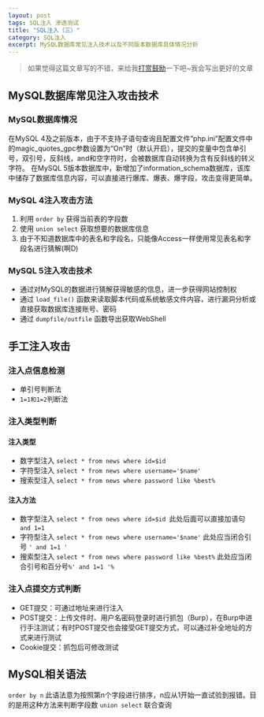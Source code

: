 ```yaml
---
layout: post
tags: SQL注入 渗透测试
title: "SQL注入（三）"
category: SQL注入
excerpt: MySQL数据库常见注入技术以及不同版本数据库具体情况分析
---
```

> 如果觉得这篇文章写的不错，来给我[打赏鼓励](http://d3.freep.cn/3tb_160710193136wkl4568789.jpg)一下吧~我会写出更好的文章

## MySQL数据库常见注入攻击技术

### MySQL数据库情况

在MySQL 4及之前版本，由于不支持子语句查询且配置文件“php.ini”配置文件中的magic_quotes_gpc参数设置为“On”时（默认开启），提交的变量中包含单引号，双引号，反斜线，and和空字符时，会被数据库自动转换为含有反斜线的转义字符。
在MySQL 5版本数据库中，新增加了information_schema数据库，该库中储存了数据库信息内容，可以直接进行爆库、爆表、爆字段，攻击变得更简单。

### MySQL 4注入攻击方法

1. 利用 `order by` 获得当前表的字段数
2. 使用 `union select` 获取想要的数据库信息
3. 由于不知道数据库中的表名和字段名，只能像Access一样使用常见表名和字段名进行猜解(啊D)

### MySQL 5注入攻击技术

* 通过对MySQL的数据进行猜解获得敏感的信息，进一步获得网站控制权
* 通过 `load_file()` 函数来读取脚本代码或系统敏感文件内容，进行漏洞分析或直接获取数据库连接账号、密码
* 通过 `dumpfile/outfile` 函数导出获取WebShell

## 手工注入攻击

### 注入点信息检测

* 单引号判断法
* `1=1和1=2`判断法

### 注入类型判断


#### 注入类型

* 数字型注入 `select * from news where id=$id`
* 字符型注入 `select * from news where username='$name'`
* 搜索型注入 `select * from news where password like %best%`

#### 注入方法

* 数字型注入 `select * from news where id=$id `此处后面可以直接加语句 `and 1=1`
* 字符型注入 `select * from news where username='$name'` 此处应当闭合引号 `' and 1=1 '`
* 搜索型注入 `select * from news where password like %best%` 此处应当闭合引号和百分号`%' and 1=1 '%`

### 注入点提交方式判断

* GET提交：可通过地址来进行注入
* POST提交：上传文件时、用户名密码登录时进行抓包（Burp），在Burp中进行手注测试；有时POST提交也会接受GET提交方式，可以通过补全地址的方式来进行测试
* Cookie提交：抓包后可修改测试


## MySQL相关语法

`order by n` 此语法意为按照第n个字段进行排序，n应从1开始一直试验到报错。目的是用这种方法来判断字段数
`union select` 联合查询
